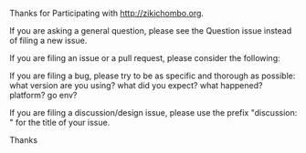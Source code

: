 Thanks for Participating with http://zikichombo.org.

If you are asking a general question, please see the Question issue instead
of filing a new issue.

If you are filing an issue or a pull request, please consider the following:

If you are filing a bug, please try to be as specific and thorough as possible:
what version are you using?  what did you expect?  what happened?  platform?
go env?

If you are filing a discussion/design issue, please use the prefix "discussion: " for
the title of your issue.

Thanks










